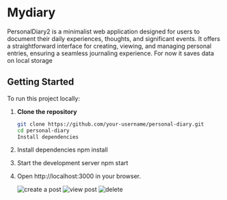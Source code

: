 # Mydiary
PersonalDiary2 is a minimalist web application designed for users to document their daily experiences, thoughts, and significant events. It offers a straightforward interface for creating, viewing, and managing personal entries, ensuring a seamless journaling experience. For now it saves data on local storage 

## Getting Started

To run this project locally:


1. **Clone the repository**
   ```bash
   git clone https://github.com/your-username/personal-diary.git
   cd personal-diary
   Install dependencies

2. Install dependencies
     npm install

3. Start the development server
     npm start
4. Open http://localhost:3000 in your browser.

   ![create a post](https://github.com/user-attachments/assets/56ad6563-2267-47f7-8cd6-1adb5666b4b0)
   ![view post](https://github.com/user-attachments/assets/e0b197a6-d199-4cd3-8891-b9b90a9b9a50)
   ![delete ](https://github.com/user-attachments/assets/1a277f14-fbf9-4b50-a24a-3d7523811257)
   
